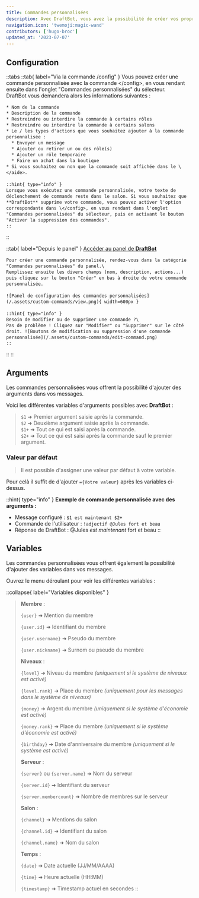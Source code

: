 ```yaml
---
title: Commandes personnalisées
description: Avec DraftBot, vous avez la possibilité de créer vos propres commandes !
navigation.icon: 'twemoji:magic-wand'
contributors: ['hugo-broc']
updated_at: '2023-07-07'
---
```


## Configuration

<!-- Depuis Discord -->
::tabs
  ::tab{ label="Via la commande /config" }
    Vous pouvez créer une commande personnalisée avec la commande \</config>, en vous rendant ensuite dans l'onglet "Commandes personnalisées" du sélecteur.\
    DraftBot vous demandera alors les informations suivantes :

    * Nom de la commande
    * Description de la commande
    * Restreindre ou interdire la commande à certains rôles
    * Restreindre ou interdire la commande à certains salons
    * Le / les types d'actions que vous souhaitez ajouter à la commande personnalisée :
      * Envoyer un message
      * Ajouter ou retirer un ou des rôle(s)
      * Ajouter un rôle temporaire
      * Faire un achat dans la boutique
    * Si vous souhaitez ou non que la commande soit affichée dans le \</aide>.

    ::hint{ type="info" }
    Lorsque vous exécutez une commande personnalisée, votre texte de déclenchement de commande reste dans le salon. Si vous souhaitez que **DraftBot** supprime votre commande, vous pouvez activer l'option correspondante dans \</config>, en vous rendant dans l'onglet "Commandes personnalisées" du sélecteur, puis en activant le bouton "Activer la suppression des commandes".
    ::
  ::

  ::tab{ label="Depuis le panel" }
    [Accéder au panel de **DraftBot**](/dashboard)

    Pour créer une commande personnalisée, rendez-vous dans la catégorie "Commandes personnalisées" du panel.\
    Remplissez ensuite les divers champs (nom, description, actions...) puis cliquez sur le bouton "Créer" en bas à droite de votre commande personnalisée.

    ![Panel de configuration des commandes personnalisées](/.assets/custom-commands/view.png){ width=600px }

    ::hint{ type="info" }
    Besoin de modifier ou de supprimer une commande ?\
    Pas de problème ! Cliquez sur "Modifier" ou "Supprimer" sur le côté droit. ![Boutons de modification ou suppression d'une commande personnalisée](/.assets/custom-commands/edit-command.png)
    ::
  ::
::

## Arguments

Les commandes personnalisées vous offrent la possibilité d'ajouter des arguments dans vos messages.

Voici les différentes variables d'arguments possibles avec **DraftBot** :

> `$1` ➜ Premier argument saisie après la commande.\
> `$2` ➜ Deuxième argument saisie après la commande.\
> `$1+` ➜ Tout ce qui est saisi après la commande.\
> `$2+` ➜ Tout ce qui est saisi après la commande sauf le premier argument.

### Valeur par défaut

> Il est possible d'assigner une valeur par défaut à votre variable.

Pour celà il suffit de d'ajouter `={Votre valeur}` après les variables ci-dessus.

::hint{ type="info" }
**Exemple de commande personnalisée avec des arguments :**

* Message configuré : `$1 est maintenant $2+`
* Commande de l'utilisateur : `!adjectif @Jules fort et beau`
* Réponse de DraftBot : @Jules _est maintenant_ fort et beau
::

## Variables

Les commandes personnalisées vous offrent également la possibilité d'ajouter des variables dans vos messages.

Ouvrez le menu déroulant pour voir les différentes variables :

::collapse{ label="Variables disponibles" }
> **Membre** :
>
> `{user}` ➜ Mention du membre
>
> `{user.id}` ➜ Identifiant du membre
>
> `{user.username}` ➜ Pseudo du membre
>
> `{user.nickname}` ➜ Surnom ou pseudo du membre
>
>
> **Niveaux** :
>
> `{level}` ➜ Niveau du membre _(uniquement si le système de niveaux est activé)_
>
> `{level.rank}` ➜ Place du membre *(uniquement pour les messages dans le système de niveaux)*
>
>
> `{money}` ➜ Argent du membre _(uniquement si le système d'économie est activé)_
>
> `{money.rank}` ➜ Place du membre *(uniquement si le système d'économie est activé)*
>
>
> `{birthday}` ➜ Date d'anniversaire du membre *(uniquement si le système est activé)*
>
>
> **Serveur** :
>
> `{server}` ou `{​server.name}` ➜ Nom du serveur
>
> `{server.id}` ➜ Identifiant du serveur
>
> `{server.membercount}` ➜ Nombre de membres sur le serveur
>
>
> **Salon**  :
>
> `{channel}` ➜ Mentions du salon
>
> `{channel.id}` ➜ Identifiant du salon
>
> `{channel.name}` ➜ Nom du salon
>
>
> **Temps** :
>
> `{date}` ➜ Date actuelle (JJ/MM/AAAA)
>
> `{time}` ➜ Heure actuelle (HH:MM)
>
> `{timestamp}` ➜ Timestamp actuel en secondes
::
